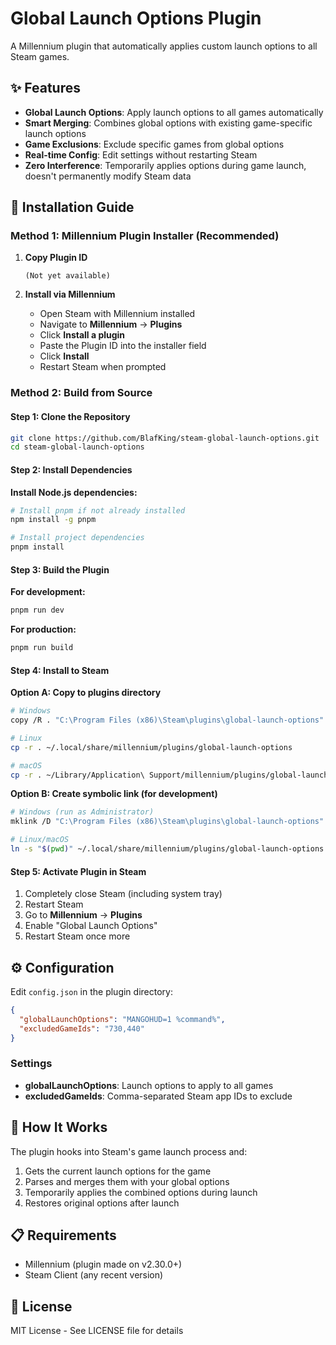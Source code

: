 # Global Launch Options Plugin

A Millennium plugin that automatically applies custom launch options to all Steam games.

## ✨ Features

- **Global Launch Options**: Apply launch options to all games automatically
- **Smart Merging**: Combines global options with existing game-specific launch options
- **Game Exclusions**: Exclude specific games from global options
- **Real-time Config**: Edit settings without restarting Steam
- **Zero Interference**: Temporarily applies options during game launch, doesn't permanently modify Steam data

## 🚀 Installation Guide

### Method 1: Millennium Plugin Installer (Recommended)

1. **Copy Plugin ID**
   ```
   (Not yet available)
   ```

2. **Install via Millennium**
   - Open Steam with Millennium installed
   - Navigate to **Millennium** → **Plugins**
   - Click **Install a plugin**
   - Paste the Plugin ID into the installer field
   - Click **Install**
   - Restart Steam when prompted

### Method 2: Build from Source

#### Step 1: Clone the Repository

```bash
git clone https://github.com/BlafKing/steam-global-launch-options.git
cd steam-global-launch-options
```

#### Step 2: Install Dependencies

**Install Node.js dependencies:**

```bash
# Install pnpm if not already installed
npm install -g pnpm

# Install project dependencies
pnpm install
```

#### Step 3: Build the Plugin

**For development:**

```bash
pnpm run dev
```

**For production:**

```bash
pnpm run build
```

#### Step 4: Install to Steam

**Option A: Copy to plugins directory**

```bash
# Windows
copy /R . "C:\Program Files (x86)\Steam\plugins\global-launch-options"

# Linux
cp -r . ~/.local/share/millennium/plugins/global-launch-options

# macOS
cp -r . ~/Library/Application\ Support/millennium/plugins/global-launch-options
```

**Option B: Create symbolic link (for development)**

```bash
# Windows (run as Administrator)
mklink /D "C:\Program Files (x86)\Steam\plugins\global-launch-options" "%CD%"

# Linux/macOS
ln -s "$(pwd)" ~/.local/share/millennium/plugins/global-launch-options
```

#### Step 5: Activate Plugin in Steam

1. Completely close Steam (including system tray)
2. Restart Steam
3. Go to **Millennium** → **Plugins**
4. Enable "Global Launch Options"
5. Restart Steam once more

## ⚙️ Configuration

Edit `config.json` in the plugin directory:

```json
{
  "globalLaunchOptions": "MANGOHUD=1 %command%",
  "excludedGameIds": "730,440"
}
```

### Settings

- **globalLaunchOptions**: Launch options to apply to all games
- **excludedGameIds**: Comma-separated Steam app IDs to exclude

## 🔧 How It Works

The plugin hooks into Steam's game launch process and:
1. Gets the current launch options for the game
2. Parses and merges them with your global options
3. Temporarily applies the combined options during launch
4. Restores original options after launch

## 📋 Requirements

- Millennium (plugin made on v2.30.0+)
- Steam Client (any recent version)

## 📄 License

MIT License - See LICENSE file for details